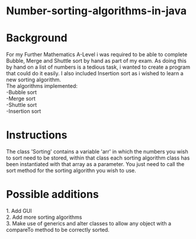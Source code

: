 # Number-sorting-algorithms-in-java
<h1> Background </h1>
For my Further Mathematics A-Level i was required to be able to complete Bubble, Merge and Shuttle sort by hand as part of my exam. As doing this by hand on a list of numbers is a tedious task, i wanted to create a program that could do it easily. I also included Insertion sort as i wished to learn a new sorting algorithm.
<br>
The algorithms implemented: <br>
-Bubble sort <br>
-Merge sort <br>
-Shuttle sort <br>
-Insertion sort <br>


<h1> Instructions</h1>
The class 'Sorting' contains a variable 'arr' in which the numbers you wish to sort need to be stored, within that class each sorting algorithm class has been instantiated with that array as a parameter. You just need to call the sort method for the sorting algorithn you wish to use.

<h1> Possible additions</h1>
1. Add GUI <br>
2. Add more sorting algorithms<br>
3. Make use of generics and alter classes to allow any object with a compareTo method to be correctly sorted.
